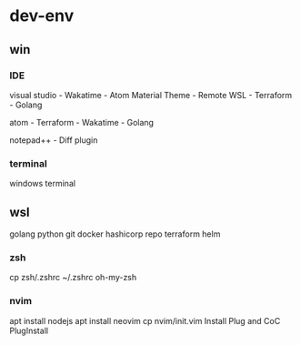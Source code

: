 # dev-env

## win

### IDE
visual studio
	- Wakatime
	- Atom Material Theme
	- Remote WSL
	- Terraform
	- Golang

atom
	- Terraform
	- Wakatime
	- Golang

notepad++
	- Diff plugin

### terminal
windows terminal


## wsl
golang
python
git
docker
hashicorp repo
terraform
helm

### zsh
cp zsh/.zshrc ~/.zshrc
oh-my-zsh

### nvim
apt install nodejs
apt install neovim
cp nvim/init.vim
Install Plug and CoC
PlugInstall

